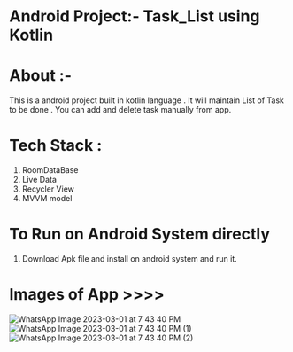 # Android Project:- Task_List using Kotlin 

# About :- 
  This is a android project built in kotlin language .
  It will maintain List of Task to be done .
  You can add and delete task manually from app.

# Tech Stack :
  1. RoomDataBase
  2. Live Data
  3. Recycler View
  4. MVVM model

# To Run on Android System directly 
   1. Download Apk file and install on android system and run it.
 
 # Images of App >>>>
 ![WhatsApp Image 2023-03-01 at 7 43 40 PM](https://user-images.githubusercontent.com/103249279/222165966-91d32642-bebc-47b9-9e29-de889a9b7aad.jpeg)
![WhatsApp Image 2023-03-01 at 7 43 40 PM (1)](https://user-images.githubusercontent.com/103249279/222165976-3f3f83fb-bc05-4a07-aeb5-6f9d043df13c.jpeg)
![WhatsApp Image 2023-03-01 at 7 43 40 PM (2)](https://user-images.githubusercontent.com/103249279/222165984-827ebb30-121e-4a53-b62b-c7db79b74115.jpeg)
